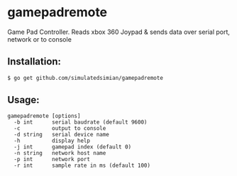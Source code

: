 # gamepadremote
Game Pad Controller. Reads xbox 360 Joypad &amp; sends data over serial port, network or to console 

## Installation:
```bash
$ go get github.com/simulatedsimian/gamepadremote
```

## Usage:
```
gamepadremote [options]
  -b int      serial baudrate (default 9600)
  -c          output to console
  -d string   serial device name
  -h          display help
  -j int      gamepad index (default 0)
  -n string   network host name
  -p int      network port
  -r int      sample rate in ms (default 100)
```
